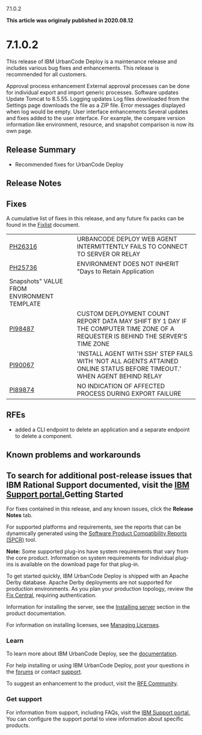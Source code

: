 





7.1.0.2

**This article was originaly published in 2020.08.12**


7.1.0.2
=======




This release of IBM UrbanCode Deploy is a maintenance release and includes various bug fixes and enhancements. This release is recommended for all customers.

Approval process enhancement
External approval processes can be done for individual export and import generic processes.
Software updates
Update Tomcat to 8.5.55.
Logging updates
Log files downloaded from the Settings page downloads the file as a ZIP file.
Error messages displayed when log would be empty.
User interface enhancements
Several updates and fixes added to the user interface. For example, the compare version information like environment, resource, and snapshot comparison is now its own page.

Release Summary
---------------

  
* Recommended fixes for UrbanCode Deploy

Release Notes
-------------

  
Fixes
-----


A cumulative list of fixes in this release, and any future fix packs can be found in the [Fixlist](https://www.urbancode.com/whats-new/deployfixlist/) document.


|  |  |
| --- | --- |
| [PH26316](http://www.ibm.com/support/docview.wss?uid=swg1PH26316) | URBANCODE DEPLOY WEB AGENT INTERMITTENTLY FAILS TO CONNECT TO SERVER OR RELAY |
| [PH25736](http://www.ibm.com/support/docview.wss?uid=swg1PH25736) | ENVIRONMENT DOES NOT INHERIT "Days to Retain Application
Snapshots" VALUE FROM ENVIRONMENT TEMPLATE |
| [PI98487](http://www.ibm.com/support/docview.wss?uid=swg1PI98487) | CUSTOM DEPLOYMENT COUNT REPORT DATA MAY SHIFT BY 1 DAY IF THE COMPUTER TIME ZONE OF A REQUESTER IS BEHIND THE SERVER'S TIME ZONE |
| [PI90067](http://www.ibm.com/support/docview.wss?uid=swg1PI90067) | 'INSTALL AGENT WITH SSH' STEP FAILS WITH 'NOT ALL AGENTS ATTAINED ONLINE STATUS BEFORE TIMEOUT.' WHEN AGENT BEHIND RELAY |
| [PI89874](http://www.ibm.com/support/docview.wss?uid=swg1PI89874) | NO INDICATION OF AFFECTED PROCESS DURING EXPORT FAILURE |


RFEs
----


* added a CLI endpoint to delete an application and a separate endpoint to delete a component.


Known problems and workarounds
------------------------------


To search for additional post-release issues that IBM Rational Support documented, visit the [IBM Support portal.](https://www-947.ibm.com/support/entry/myportal/support?brandind=Rational)Getting Started
---------------

  
For fixes contained in this release, and any known issues, click the **Release Notes** tab.

For supported platforms and requirements, see the reports that can be dynamically generated using the [Software Product Compatibility Reports (SPCR)](https://www.ibm.com/software/reports/compatibility/clarity/index.html) tool.

**Note:** Some supported plug-ins have system requirements that vary from the core product. Information on system requirements for individual plug-ins is available on the download page for that plug-in.

To get started quickly, IBM UrbanCode Deploy is shipped with an Apache Derby database. Apache Derby deployments are not supported for production environments. As you plan your production topology, review the [Fix Central](https://www.ibm.com/support/fixcentral/swg/selectFixes?parent=ibm~Rational&product=ibm/Rational/IBM+UrbanCode+Deploy&release=All&platform=All&function=all), requiring authentication.

Information for installing the server, see the [Installing server](http://www-01.ibm.com/support/knowledgecenter/SS4GSP_7.1.0/com.ibm.udeploy.install.doc/topics/install_ch.html) section in the product documentation.

For information on installing licenses, see [Managing Licenses](https://www.ibm.com/support/knowledgecenter/SS4GSP_7.1.0/com.ibm.udeploy.doc/topics/licenseManage.html).
### Learn


To learn more about IBM UrbanCode Deploy, see the [documentation](http://www-01.ibm.com/support/knowledgecenter/SS4GSP_7.1.0/com.ibm.udeploy.doc/ucd_version_welcome.html).

For help installing or using IBM UrbanCode Deploy, post your questions in the [forums](https://developer.ibm.com/answers?community=urbancode) or contact [support](http://www-947.ibm.com/support/entry/portal/support?brandind=Rational).

To suggest an enhancement to the product, visit the [RFE Community](http://www.ibm.com/developerworks/rfe/execute?use_case=submitRfe).
### Get support


For information from support, including FAQs, visit the [IBM Support portal.](https://www.ibm.com/support/home) You can configure the support portal to view information about specific products.




